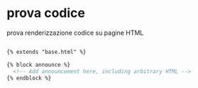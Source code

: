 # prova codice
prova renderizzazione codice su pagine HTML

``` html

{% extends "base.html" %}

{% block announce %}
  <!-- Add announcement here, including arbitrary HTML -->
{% endblock %}

```



